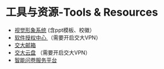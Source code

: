 # 工具与资源-Tools & Resources

* [视觉形象系统](https://vi.sjtu.edu.cn/) \(含ppt模板、校徽）
* [软件授权中心 ](http://lic.si.sjtu.edu.cn/Default/index)（需要开启交大VPN）
* [交大邮箱](https://mail.sjtu.edu.cn/)
* [交大云盘](https://jbox.sjtu.edu.cn/) （需要开启交大VPN）
* [智能问卷服务平台](https://wj.sjtu.edu.cn/)

